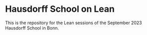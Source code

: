 # Hausdorff School on Lean

This is the repository for the Lean sessions of the September 2023 Hausdorff School in Bonn.
